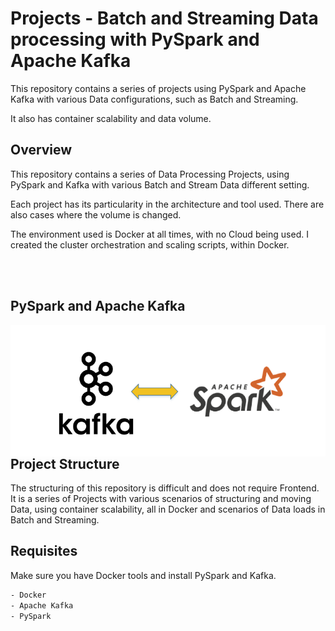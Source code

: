 # Projects - Batch and Streaming Data processing with PySpark and Apache Kafka

This repository contains a series of projects using PySpark and Apache Kafka with various Data configurations, such as Batch and Streaming.

It also has container scalability and data volume.

## Overview

This repository contains a series of Data Processing Projects, using PySpark and Kafka with various Batch and Stream Data different setting. 

Each project has its particularity in the architecture and tool used. There are also cases where the volume is changed.

The environment used is Docker at all times, with no Cloud being used. I created the cluster orchestration and scaling scripts, within Docker.


<br/><br/>

## PySpark and Apache Kafka

 <img width="2500px" align="right"  src="https://github.com/julianasantimaria/Projects_PySparkAndKfka_BatchAndStreaming/blob/HTML/image.png">

 <br/>
 <br/>


## Project Structure

The structuring of this repository is difficult and does not require Frontend. It is a series of Projects with various scenarios of structuring and moving Data, using container scalability, all in Docker and scenarios of Data loads in Batch and Streaming.

## Requisites

Make sure you have Docker tools and install PySpark and Kafka.

```bash
- Docker
- Apache Kafka
- PySpark